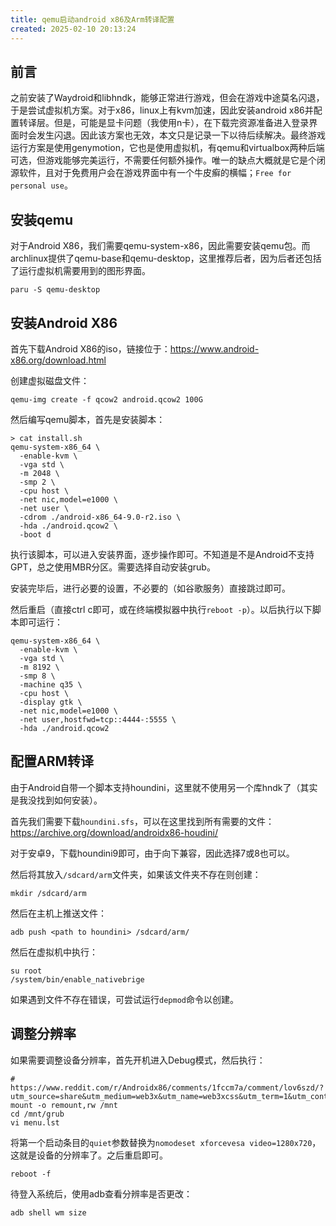 ```yaml
---
title: qemu启动android x86及Arm转译配置
created: 2025-02-10 20:13:24
---
```


## 前言

之前安装了Waydroid和libhndk，能够正常进行游戏，但会在游戏中途莫名闪退，于是尝试虚拟机方案。对于x86，linux上有kvm加速，因此安装android x86并配置转译层。但是，可能是显卡问题（我使用n卡），在下载完资源准备进入登录界面时会发生闪退。因此该方案也无效，本文只是记录一下以待后续解决。最终游戏运行方案是使用genymotion，它也是使用虚拟机，有qemu和virtualbox两种后端可选，但游戏能够完美运行，不需要任何额外操作。唯一的缺点大概就是它是个闭源软件，且对于免费用户会在游戏界面中有一个牛皮癣的横幅；`Free for personal use`。

## 安装qemu

对于Android X86，我们需要qemu-system-x86，因此需要安装qemu包。而archlinux提供了qemu-base和qemu-desktop，这里推荐后者，因为后者还包括了运行虚拟机需要用到的图形界面。

```shell
paru -S qemu-desktop
```

## 安装Android X86

首先下载Android X86的iso，链接位于：<https://www.android-x86.org/download.html>

创建虚拟磁盘文件：

```shell
qemu-img create -f qcow2 android.qcow2 100G
```

然后编写qemu脚本，首先是安装脚本：

```shell
> cat install.sh
qemu-system-x86_64 \
  -enable-kvm \
  -vga std \
  -m 2048 \
  -smp 2 \
  -cpu host \
  -net nic,model=e1000 \
  -net user \
  -cdrom ./android-x86_64-9.0-r2.iso \
  -hda ./android.qcow2 \
  -boot d
```

执行该脚本，可以进入安装界面，逐步操作即可。不知道是不是Android不支持GPT，总之使用MBR分区。需要选择自动安装grub。

安装完毕后，进行必要的设置，不必要的（如谷歌服务）直接跳过即可。

然后重启（直接ctrl c即可，或在终端模拟器中执行`reboot -p`）。以后执行以下脚本即可运行：

```shell
qemu-system-x86_64 \
  -enable-kvm \
  -vga std \
  -m 8192 \
  -smp 8 \
  -machine q35 \
  -cpu host \
  -display gtk \
  -net nic,model=e1000 \
  -net user,hostfwd=tcp::4444-:5555 \
  -hda ./android.qcow2
```

## 配置ARM转译

由于Android自带一个脚本支持houndini，这里就不使用另一个库hndk了（其实是我没找到如何安装）。

首先我们需要下载`houndini.sfs`，可以在这里找到所有需要的文件：<https://archive.org/download/androidx86-houdini/>

对于安卓9，下载houndini9即可，由于向下兼容，因此选择7或8也可以。

然后将其放入`/sdcard/arm`文件夹，如果该文件夹不存在则创建：

```shell
mkdir /sdcard/arm
```

然后在主机上推送文件：

```shell
adb push <path to houndini> /sdcard/arm/
```

然后在虚拟机中执行：

```shell
su root
/system/bin/enable_nativebrige
```

如果遇到文件不存在错误，可尝试运行`depmod`命令以创建。

## 调整分辨率

如果需要调整设备分辨率，首先开机进入Debug模式，然后执行：

```shell
# https://www.reddit.com/r/Androidx86/comments/1fccm7a/comment/lov6szd/?utm_source=share&utm_medium=web3x&utm_name=web3xcss&utm_term=1&utm_content=share_button
mount -o remount,rw /mnt
cd /mnt/grub
vi menu.lst
```

将第一个启动条目的`quiet`参数替换为`nomodeset xforcevesa video=1280x720`，这就是设备的分辨率了。之后重启即可。

```shell
reboot -f
```

待登入系统后，使用adb查看分辨率是否更改：

```shell
adb shell wm size
```


